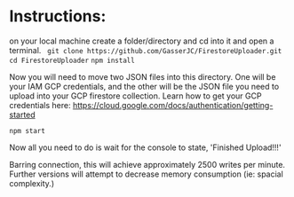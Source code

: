 # Instructions:

on your local machine create a folder/directory and cd into it and open a terminal.
` git clone https://github.com/GasserJC/FirestoreUploader.git`
` cd FirestoreUploader `
` npm install `

Now you will need to move two JSON files into this directory. One will be your IAM GCP credentials, and the other will be the JSON file you need to upload into your GCP firestore collection. 
Learn how to get your GCP credentials here: https://cloud.google.com/docs/authentication/getting-started

` npm start `

Now all you need to do is wait for the console to state, 'Finished Upload!!!' 

Barring connection, this will achieve approximately 2500 writes per minute. Further versions will attempt to decrease memory consumption (ie: spacial complexity.)